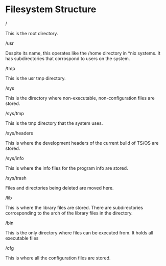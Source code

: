 # Filesystem Structure

/

This is the root directory.

/usr

Despite its name, this operates like the /home directory in *nix systems. It has subdirectories that corrospond to users on the system.

/tmp

This is the usr tmp directory.

/sys

This is the directory where non-executable, non-configuration files are stored.

/sys/tmp

This is the tmp directory that the system uses. 

/sys/headers

This is where the development headers of the current build of TS/OS are stored.

/sys/info

This is where the info files for the program info are stored.

/sys/trash

Files and directories being deleted are moved here.

/lib

This is where the library files are stored. There are subdirectories corrosponding to the arch of the library files in the directory.

/bin

This is the only directory where files can be executed from. It holds all executable files

/cfg

This is where all the configuration files are stored.